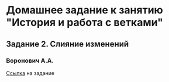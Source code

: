 # Домашнее задание к занятию "История и работа с ветками"
## Задание 2. Слияние изменений
### Воронович А.А.

[Ссылка](https://github.com/netology-code/git-homeworks/tree/new-hw/branch#%D0%B7%D0%B0%D0%B4%D0%B0%D1%87%D0%B0-2---%D1%81%D0%BB%D0%B8%D1%8F%D0%BD%D0%B8%D0%B5-%D0%B8%D0%B7%D0%BC%D0%B5%D0%BD%D0%B5%D0%BD%D0%B8%D0%B9) на задание

